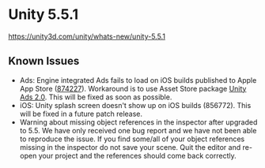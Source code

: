 # Unity 5.5.1

https://unity3d.com/unity/whats-new/unity-5.5.1

## Known Issues



*   Ads: Engine integrated Ads fails to load on iOS builds published to Apple App Store ([874227](https://issuetracker.unity3d.com/product/unity/issues/guid/874227/)). Workaround is to use Asset Store package [Unity Ads 2.0](https://www.assetstore.unity3d.com/en/#!/content/66123). This will be fixed as soon as possible.
*   iOS: Unity splash screen doesn't show up on iOS builds (856772). This will be fixed in a future patch release.
*   Warning about missing object references in the inspector after upgraded to 5.5. We have only received one bug report and we have not been able to reproduce the issue. If you find some/all of your object references missing in the inspector do not save your scene. Quit the editor and re-open your project and the references should come back correctly.